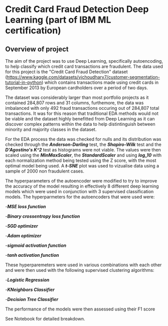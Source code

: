 # Credit Card Fraud Detection Deep Learning (part of IBM ML certification)


## Overview of project
The aim of the project was to use Deep Learning, specifically autoencoding, to help classify which credit card transactions are fraudulent. The data used for this project is the "Credit Card Fraud Detection" dataset (https://www.kaggle.com/datasets/vjchoudhary7/customer-segmentation-tutorial-in-python) which contains transactions made using credit cards in September 2013 by European cardholders over a period of two days. 

The dataset was considerably larger than most portfolio projects as it contained 284,807 rows and 31 columns, furthemore, the data was imbalanced with only 492 fraud transactions occuring out of 284,807 total transactions. It was for this reason that traditional EDA methods would not be viable and the dataset highly benefitted from Deep Learning as it can discover complex patterns within the data to help distintinguish between minority and majority classes in the dataset.


For the EDA process the data was checked for nulls and its distribution was checked through the ***Anderson-Darling*** test, the ***Shapiro-Wilk*** test and the ***D'Agostino's K^2*** test as histograms were not viable. The values were then scaled using the ***MinMaxScaler***, the ***StandardScaler*** and using ***log_10*** with each normalization method being tested using the Z score, with the most optimal model being used. A ***t-SNE*** plot was used to vizualise data using a sample of 2000 non fraudulent cases.

The hyperparameters of the autoencoder were modified to try to improve the accuracy of the model resulting in effectively 8 different deep learning models which were used in conjunction with 3 supervised classification models. 
The hyperparmeters for the autoencoders that were used were:

-***MSE loss function***

-***Binary crossentropy loss function***

-***SGD optimizer***

-***Adam optimizer***

-***sigmoid activation function***

-***tanh activation function***

These hyperparemeters were used in various combinations with each other and were then used with the following supervised clustering algorithms:

-***Logistic Regression***

-***KNeighbors Classifier***

-***Decision Tree Classifier***

The performance of the models were then assessed using their F1 score


See Notebook for detailed breakdown.


